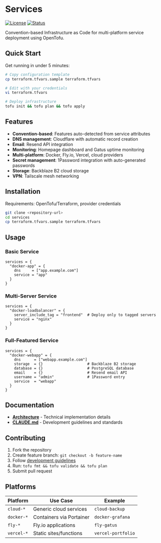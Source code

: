 # Services

[![License](https://img.shields.io/badge/license-AGPL--3.0-blue.svg)](LICENSE)
[![Status](https://img.shields.io/badge/status-active-success)](https://img.shields.io/badge/status-active-success)

Convention-based Infrastructure as Code for multi-platform service deployment using OpenTofu.

## Quick Start

Get running in under 5 minutes:

```bash
# Copy configuration template
cp terraform.tfvars.sample terraform.tfvars

# Edit with your credentials
vi terraform.tfvars

# Deploy infrastructure
tofu init && tofu plan && tofu apply
```

## Features

- **Convention-based**: Features auto-detected from service attributes
- **DNS management**: Cloudflare with automatic record creation
- **Email**: Resend API integration
- **Monitoring**: Homepage dashboard and Gatus uptime monitoring
- **Multi-platform**: Docker, Fly.io, Vercel, cloud providers
- **Secret management**: 1Password integration with auto-generated passwords
- **Storage**: Backblaze B2 cloud storage
- **VPN**: Tailscale mesh networking

## Installation

Requirements: OpenTofu/Terraform, provider credentials

```bash
git clone <repository-url>
cd services
cp terraform.tfvars.sample terraform.tfvars
```

## Usage

### Basic Service

```hcl
services = {
  "docker-app" = {
    dns     = ["app.example.com"]
    service = "app"
  }
}
```

### Multi-Server Service  

```hcl
services = {
  "docker-loadbalancer" = {
    server_include_tag = "frontend"  # Deploy only to tagged servers
    service = "nginx"
  }
}
```

### Full-Featured Service

```hcl
services = {
  "docker-webapp" = {
    dns      = ["webapp.example.com"]
    storage  = {}                    # Backblaze B2 storage
    database = {}                    # PostgreSQL database  
    email    = {}                    # Resend email API
    username = "admin"               # 1Password entry
    service  = "webapp"
  }
}
```

## Documentation

- **[Architecture](architecture.md)** - Technical implementation details
- **[CLAUDE.md](CLAUDE.md)** - Development guidelines and standards

## Contributing

1. Fork the repository
2. Create feature branch: `git checkout -b feature-name`  
3. Follow [development guidelines](CLAUDE.md)
4. Run: `tofu fmt && tofu validate && tofu plan`
5. Submit pull request

## Platforms

| Platform | Use Case | Example |
|----------|----------|---------|
| `cloud-*` | Generic cloud services | `cloud-backup` |
| `docker-*` | Containers via Portainer | `docker-grafana` |
| `fly-*` | Fly.io applications | `fly-gatus` |
| `vercel-*` | Static sites/functions | `vercel-portfolio` |